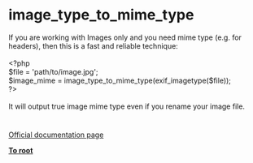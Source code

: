 # image_type_to_mime_type




<div class="phpcode"><span class="html">
If you are working with Images only and you need mime type (e.g. for headers), then this is a fast and reliable technique:<br> <br><span class="default">&lt;?php<br>$file </span><span class="keyword">= </span><span class="string">&apos;path/to/image.jpg&apos;</span><span class="keyword">;<br></span><span class="default">$image_mime </span><span class="keyword">= </span><span class="default">image_type_to_mime_type</span><span class="keyword">(</span><span class="default">exif_imagetype</span><span class="keyword">(</span><span class="default">$file</span><span class="keyword">));<br></span><span class="default">?&gt;<br></span><br>It will output true image mime type even if you rename your image file.</span>
</div>
  

#

[Official documentation page](https://www.php.net/manual/en/function.image-type-to-mime-type.php)

**[To root](/README.md)**